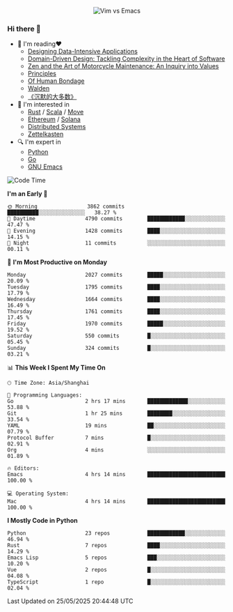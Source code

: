 <p align="center">
    <img src="https://gist.githubusercontent.com/coldnight/e696baffb094e71c96cb302118878eae/raw/40ea5053a6f66cc65f90f437e4173497da225958/banner.gif" alt="Vim vs Emacs" />
</p>

### Hi there 👋

- 📖 I'm reading❤️
    + [Designing Data-Intensive Applications](https://www.oreilly.com/library/view/designing-data-intensive-applications/9781491903063/)
    + [Domain-Driven Design: Tackling Complexity in the Heart of Software](https://www.dddcommunity.org/book/evans_2003/)
    + [Zen and the Art of Motorcycle Maintenance: An Inquiry into Values](https://en.wikipedia.org/wiki/Zen_and_the_Art_of_Motorcycle_Maintenance)
    + [Principles](https://www.principles.com/)
    + [Of Human Bondage](https://en.wikipedia.org/wiki/Of_Human_Bondage)
    + [Walden](https://en.wikipedia.org/wiki/Walden)
    + [《沉默的大多数》](https://en.wikipedia.org/wiki/Silent_majority)
- 🌱 I'm interested in
    + [Rust](https://www.rust-lang.org/) / [Scala](https://www.scala-lang.org/) / [Move](https://github.com/move-language/move/)
    + [Ethereum](https://ethereum.org/en/) / [Solana](https://solana.com/)
	+ [Distributed Systems](https://www.linuxzen.com/notes/topics/20200320174417_%E5%88%86%E5%B8%83%E5%BC%8F/)
	+ [Zettelkasten](https://www.linuxzen.com/notes/notes/20220120080920-slip_box/)
- 🔍 I'm expert in
    + [Python](https://www.python.org/)
    + [Go](https://go.dev/)
    + [GNU Emacs](https://www.gnu.org/software/emacs/)

<!--START_SECTION:waka-->
![Code Time](http://img.shields.io/badge/Code%20Time-3%2C253%20hrs%2055%20mins-blue)

**I'm an Early 🐤** 

```text
🌞 Morning                3862 commits        ██████████░░░░░░░░░░░░░░░   38.27 % 
🌆 Daytime                4790 commits        ████████████░░░░░░░░░░░░░   47.47 % 
🌃 Evening                1428 commits        ████░░░░░░░░░░░░░░░░░░░░░   14.15 % 
🌙 Night                  11 commits          ░░░░░░░░░░░░░░░░░░░░░░░░░   00.11 % 
```
📅 **I'm Most Productive on Monday** 

```text
Monday                   2027 commits        █████░░░░░░░░░░░░░░░░░░░░   20.09 % 
Tuesday                  1795 commits        ████░░░░░░░░░░░░░░░░░░░░░   17.79 % 
Wednesday                1664 commits        ████░░░░░░░░░░░░░░░░░░░░░   16.49 % 
Thursday                 1761 commits        ████░░░░░░░░░░░░░░░░░░░░░   17.45 % 
Friday                   1970 commits        █████░░░░░░░░░░░░░░░░░░░░   19.52 % 
Saturday                 550 commits         █░░░░░░░░░░░░░░░░░░░░░░░░   05.45 % 
Sunday                   324 commits         █░░░░░░░░░░░░░░░░░░░░░░░░   03.21 % 
```


📊 **This Week I Spent My Time On** 

```text
🕑︎ Time Zone: Asia/Shanghai

💬 Programming Languages: 
Go                       2 hrs 17 mins       █████████████░░░░░░░░░░░░   53.88 % 
Git                      1 hr 25 mins        ████████░░░░░░░░░░░░░░░░░   33.54 % 
YAML                     19 mins             ██░░░░░░░░░░░░░░░░░░░░░░░   07.79 % 
Protocol Buffer          7 mins              █░░░░░░░░░░░░░░░░░░░░░░░░   02.91 % 
Org                      4 mins              ░░░░░░░░░░░░░░░░░░░░░░░░░   01.89 % 

🔥 Editors: 
Emacs                    4 hrs 14 mins       █████████████████████████   100.00 % 

💻 Operating System: 
Mac                      4 hrs 14 mins       █████████████████████████   100.00 % 
```

**I Mostly Code in Python** 

```text
Python                   23 repos            ████████████░░░░░░░░░░░░░   46.94 % 
Rust                     7 repos             ████░░░░░░░░░░░░░░░░░░░░░   14.29 % 
Emacs Lisp               5 repos             ███░░░░░░░░░░░░░░░░░░░░░░   10.20 % 
Vue                      2 repos             █░░░░░░░░░░░░░░░░░░░░░░░░   04.08 % 
TypeScript               1 repo              █░░░░░░░░░░░░░░░░░░░░░░░░   02.04 % 
```




 Last Updated on 25/05/2025 20:44:48 UTC
<!--END_SECTION:waka-->
